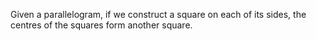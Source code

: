 Given a parallelogram, if we construct a square on each of its sides,
the centres of the squares form another square.
